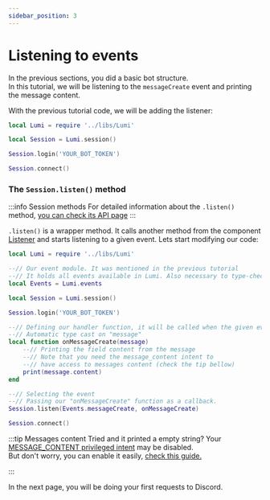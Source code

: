 ```yaml
---
sidebar_position: 3
---
```


# Listening to events

In the previous sections, you did a basic bot structure.  
In this tutorial, we will be listening to the `messageCreate` event and printing the message content.  

With the previous tutorial code, we will be adding the listener:

```lua
local Lumi = require '../libs/Lumi'

local Session = Lumi.session()

Session.login('YOUR_BOT_TOKEN')

Session.connect()
```

### The `Session.listen()` method

:::info Session methods
For detailed information about the `.listen()` method, [you can check its API page](/api/Session#listen)
:::

`.listen()` is a wrapper method. It calls another method from the component [Listener](/api/Listener) and starts listening to a given event.
Lets start modifying our code:

```lua
local Lumi = require '../libs/Lumi'

--// Our event module. It was mentioned in the previous tutorial
--// It holds all events available in Lumi. Also necessary to type-check.
local Events = Lumi.events

local Session = Lumi.session()

Session.login('YOUR_BOT_TOKEN')

--// Defining our handler function, it will be called when the given event is emitted
--// Automatic type cast on "message"
local function onMessageCreate(message)
    --// Printing the field content from the message
    --// Note that you need the message_content intent to
    --// have access to messages content (check the tip bellow)
    print(message.content)
end

--// Selecting the event
--// Passing our "onMessageCreate" function as a callback.
Session.listen(Events.messageCreate, onMessageCreate)

Session.connect()
```

:::tip Messages content
Tried and it printed a empty string? Your [MESSAGE_CONTENT privileged intent](https://discord.com/developers/docs/topics/gateway#privileged-intents) may be disabled.  
But don't worry, you can enable it easily, [check this guide.](/docs/Guides/Intents)

:::

In the next page, you will be doing your first requests to Discord.